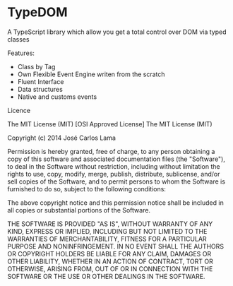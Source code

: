 TypeDOM
=======

A TypeScript library which allow you get a total control over DOM via typed classes


Features:

- Class by Tag
- Own Flexible Event Engine writen from the scratch
- Fluent Interface
- Data structures
- Native and customs events



Licence

The MIT License (MIT)
[OSI Approved License]
The MIT License (MIT)

Copyright (c) 2014 José Carlos Lama

Permission is hereby granted, free of charge, to any person obtaining a copy
of this software and associated documentation files (the "Software"), to deal
in the Software without restriction, including without limitation the rights
to use, copy, modify, merge, publish, distribute, sublicense, and/or sell
copies of the Software, and to permit persons to whom the Software is
furnished to do so, subject to the following conditions:

The above copyright notice and this permission notice shall be included in
all copies or substantial portions of the Software.

THE SOFTWARE IS PROVIDED "AS IS", WITHOUT WARRANTY OF ANY KIND, EXPRESS OR
IMPLIED, INCLUDING BUT NOT LIMITED TO THE WARRANTIES OF MERCHANTABILITY,
FITNESS FOR A PARTICULAR PURPOSE AND NONINFRINGEMENT. IN NO EVENT SHALL THE
AUTHORS OR COPYRIGHT HOLDERS BE LIABLE FOR ANY CLAIM, DAMAGES OR OTHER
LIABILITY, WHETHER IN AN ACTION OF CONTRACT, TORT OR OTHERWISE, ARISING FROM,
OUT OF OR IN CONNECTION WITH THE SOFTWARE OR THE USE OR OTHER DEALINGS IN
THE SOFTWARE.
